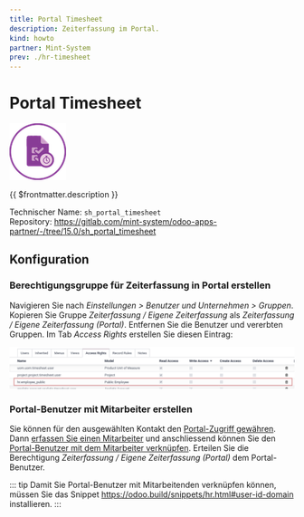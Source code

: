 ```yaml
---
title: Portal Timesheet
description: Zeiterfassung im Portal.
kind: howto
partner: Mint-System
prev: ./hr-timesheet
---
```


# Portal Timesheet

![odoo_icon_sh_task_time_adv](attachments/odoo_icon_sh_task_time_adv.png)

{{ $frontmatter.description }}

Technischer Name: `sh_portal_timesheet`\
Repository: <https://gitlab.com/mint-system/odoo-apps-partner/-/tree/15.0/sh_portal_timesheet>

## Konfiguration

### Berechtigungsgruppe für Zeiterfassung in Portal erstellen

Navigieren Sie nach _Einstellungen > Benutzer und Unternehmen > Gruppen_. Kopieren Sie Gruppe _Zeiterfassung / Eigene Zeiterfassung_ als _Zeiterfassung / Eigene Zeiterfassung (Portal)_. Entfernen Sie die Benutzer und vererbten Gruppen. Im Tab _Access Rights_ erstellen Sie diesen Eintrag:

![](attachments/Sh%20Portal%20Timesheet%20Access%20Rights.png)

### Portal-Benutzer mit Mitarbeiter erstellen

Sie können für den ausgewählten Kontakt den [Portal-Zugriff gewähren](Contacts.md#Portal-Zugriff%20gewähren).
Dann [erfassen Sie einen Mitarbeiter](HR.md#Mitarbeiter%20erfassen) und anschliessend können
Sie den [Portal-Benutzer mit dem Mitarbeiter verknüpfen](HR.md#Benutzer%20mit%20Mitarbeiter%20verknüpfen). Erteilen Sie die Berechtigung _Zeiterfassung / Eigene Zeiterfassung (Portal)_ dem Portal-Benutzer.

::: tip
Damit Sie Portal-Benutzer mit Mitarbeitenden verknüpfen können, müssen Sie das Snippet <https://odoo.build/snippets/hr.html#user-id-domain> installieren.
:::
